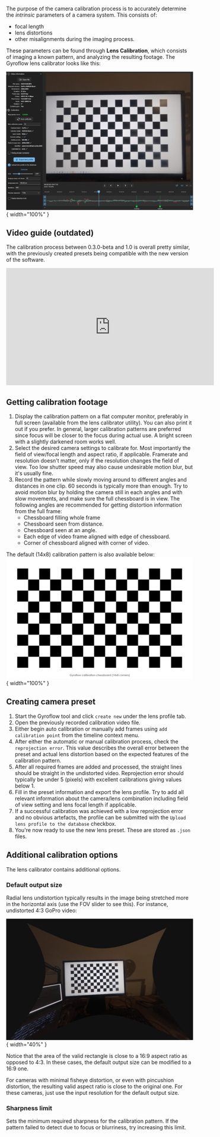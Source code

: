 The purpose of the camera calibration process is to accurately determine the _intrinsic_ parameters of a camera system. This consists of:

- focal length
- lens distortions
- other misalignments during the imaging process.

These parameters can be found through **Lens Calibration**, which consists of imaging a known pattern, and analyzing the resulting footage. The Gyroflow lens calibrator looks like this:

![!](img/screenshot_calibration.jpg){ width="100%" }

## Video guide (outdated)
The calibration process between 0.3.0-beta and 1.0 is overall pretty similar, with the previously created presets being compatible with the new version of the software.
<iframe width="560" height="315" src="https://www.youtube.com/embed/f4YD5pGmnxM?start=412" frameborder="0" allow="accelerometer; autoplay; clipboard-write; encrypted-media; gyroscope; picture-in-picture" allowfullscreen></iframe>

## Getting calibration footage
1. Display the calibration pattern on a flat computer monitor, preferably in full screen (available from the lens calibrator utility). You can also print it out if you prefer. In general, larger calibration patterns are preferred since focus will be closer to the focus during actual use. A bright screen with a slightly darkened room works well.
2. Select the desired camera settings to calibrate for. Most importantly the field of view/focal length and aspect ratio, if applicable. Framerate and resolution doesn't matter, only if the resolution changes the field of view. Too low shutter speed may also cause undesirable motion blur, but it's usually fine.
3. Record the pattern while slowly moving around to different angles and distances in one clip. 60 seconds is typically more than enough. Try to avoid motion blur by holding the camera still in each angles and with slow movements, and make sure the full chessboard is in view. The following angles are recommended for getting distortion information from the full frame:
   * Chessboard filling whole frame
   * Chessboard seen from distance.
   * Chessboard seen at an angle.
   * Each edge of video frame aligned with edge of chessboard.
   * Corner of chessboard aligned with corner of video.

The default (14x8) calibration pattern is also available below:
![!](img/calibration_pattern_14x8.png){ width="100%" }

## Creating camera preset
1. Start the Gyroflow tool and click `create new` under the lens profile tab.
2. Open the previously recorded calibration video file.
4. Either begin auto calibration or manually add frames using `add calibration point` from the timeline context menu.
5. After either the automatic or manual calibration process, check the `reprojection error`. This value describes the overall error between the preset and actual lens distortion based on the expected features of the calibration pattern.
8. After all required frames are added and processed, the straight lines should be straight in the undistorted video. Reprojection error should typically be under 5 (pixels) with excellent calibrations giving values below 1.
9. Fill in the preset information and export the lens profile. Try to add all relevant information about the camera/lens combination including field of view setting and lens focal length if applicable.
10. If a successful calibration was achieved with a low reprojection error and no obvious artefacts, the profile can be submitted with the `Upload lens profile to the database` checkbox.
11. You're now ready to use the new lens preset. These are stored as `.json` files.


## Additional calibration options
The lens calibrator contains additional options.

### Default output size
Radial lens undistortion typically results in the image being stretched more in the horizontal axis (use the FOV slider to see this). For instance, undistorted 4:3 GoPro video:

![!](img/screenshot_stretched.jpg){ width="40%" }

Notice that the area of the valid rectangle is close to a 16:9 aspect ratio as opposed to 4:3. In these cases, the default output size can be modified to a 16:9 one.

For cameras with minimal fisheye distortion, or even with pincushion distortion, the resulting valid aspect ratio is close to the original one. For these cameras, just use the input resolution for the default output size.

### Sharpness limit
Sets the minimum required sharpness for the calibration pattern. If the pattern failed to detect due to focus or blurriness, try increasing this limit.